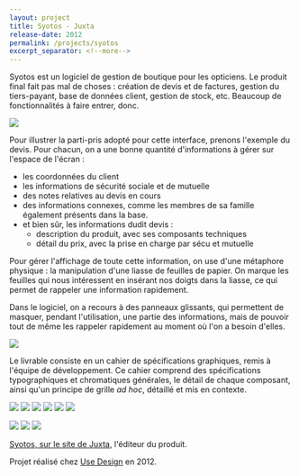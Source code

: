 ```yaml
---
layout: project
title: Syotos - Juxta
release-date: 2012
permalink: /projects/syotos
excerpt_separator: <!--more-->
---
```

Syotos est un logiciel de gestion de boutique pour les opticiens. Le produit final fait pas mal de choses : création de devis et de factures, gestion du tiers-payant, base de données client, gestion de stock, etc. Beaucoup de fonctionnalités à faire entrer, donc.

![](/assets/images/projects/syotos/PVO_0614_0014_devis-edit.jpg)


Pour illustrer la parti-pris adopté pour cette interface, prenons l'exemple du devis. Pour chacun, on a une bonne quantité d'informations à gérer sur l'espace de l'écran&nbsp;: 
- les coordonnées du client
- les informations de sécurité sociale et de mutuelle
- des notes relatives au devis en cours
- des informations connexes, comme les membres de sa famille également présents dans la base. 
- et bien sûr, les informations dudit devis :
  - description du produit, avec ses composants techniques
  - détail du prix, avec la prise en charge par sécu et mutuelle

Pour gérer l'affichage de toute cette information, on use d'une métaphore physique : la manipulation d'une liasse de feuilles de papier. On marque les feuilles qui nous intéressent en insérant nos doigts dans la liasse, ce qui permet de rappeler une information rapidement.

Dans le logiciel, on a recours à des panneaux glissants, qui permettent de masquer, pendant l'utilisation, une partie des informations, mais de pouvoir tout de même les rappeler rapidement au moment où l'on a besoin d'elles.

![](/assets/images/projects/syotos/PVO_design_0611_responsive-0.jpg)

Le livrable consiste en un cahier de spécifications graphiques, remis à l'équipe de développement. Ce cahier comprend des spécifications typographiques et chromatiques générales, le détail de chaque composant, ainsi qu'un principe de grille *ad hoc*, détaillé et mis en contexte.

![](/assets/images/projects/syotos/charte-11-05-17.jpg)
![](/assets/images/projects/syotos/charte-11-05-31.jpg)
![](/assets/images/projects/syotos/charte-11-05-38.jpg)
![](/assets/images/projects/syotos/charte-11-05-46.jpg)
![](/assets/images/projects/syotos/charte-11-05-58.jpg)
![](/assets/images/projects/syotos/charte-11-06-03.jpg)

![](/assets/images/projects/syotos/PVO_design_0608_grille.jpg)
![](/assets/images/projects/syotos/PVO_design_0613_grid.jpg)
![](/assets/images/projects/syotos/PVO_design_0619_grid_exemple.jpg)


[Syotos, sur le site de Juxta](https://www.juxta.fr/solutions/optique/syotos), l'éditeur du produit.

Projet réalisé chez [Use Design](http://use-design.com/) en 2012.
